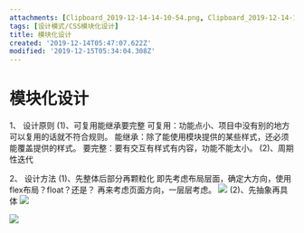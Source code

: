 ```yaml
---
attachments: [Clipboard_2019-12-14-14-10-54.png, Clipboard_2019-12-14-14-21-36.png, Clipboard_2019-12-15-13-34-04.png]
tags: [设计模式/CSS模块化设计]
title: 模块化设计
created: '2019-12-14T05:47:07.622Z'
modified: '2019-12-15T05:34:04.308Z'
---
```


# 模块化设计

1、 设计原则
  (1)、可复用能继承要完整
    可复用：功能点小、项目中没有别的地方可以复用的话就不符合规则。
    能继承：除了能使用模块提供的某些样式，还必须能覆盖提供的样式。
    要完整：要有交互有样式有内容，功能不能太小。
  (2)、周期性迭代
  
2、 设计方法
  (1)、先整体后部分再颗粒化
    即先考虑布局层面，确定大方向，使用flex布局？float？还是？
    再来考虑页面方向，一层层考虑。
  ![](@attachment/Clipboard_2019-12-14-14-10-54.png)
  (2)、先抽象再具体
  ![](@attachment/Clipboard_2019-12-14-14-21-36.png)

  ![](@attachment/Clipboard_2019-12-15-13-34-04.png)
